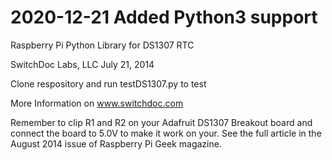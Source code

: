 # 2020-12-21 Added Python3 support

Raspberry Pi Python Library for DS1307 RTC


SwitchDoc Labs, LLC  July 21, 2014

Clone respository and run testDS1307.py to test

More Information on www.switchdoc.com

Remember to clip R1 and R2 on your Adafruit DS1307 Breakout board and connect the board to 5.0V to make it work on your.  See the full article in the August 2014 issue of Raspberry Pi Geek magazine.


